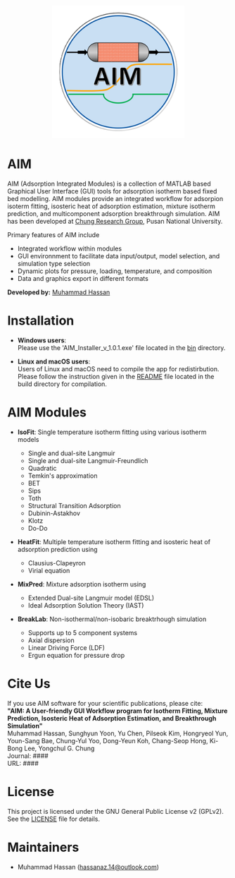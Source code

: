 <p align="center">
  <img src="src/AIM_logo.png" alt="Logo" width="300"/>
</p>

AIM
========

AIM (Adsorption Integrated Modules) is a collection of MATLAB based Graphical User Interface (GUI) tools for adsorption isotherm based fixed bed modelling. AIM modules provide an integrated workflow for adsorpion isoterm fitting, isosteric heat of adsorption estimation, mixture isotherm prediction, and multicomponent adsorption breakthrough simulation. AIM has been developed at [Chung Research Group](https://sites.google.com/view/mtap-lab), Pusan National University.

Primary features of AIM include
- Integrated workflow within modules
- GUI environnment to facilitate data input/output, model selection, and simulation type selection
- Dynamic plots for pressure, loading, temperature, and composition
- Data and graphics export in different formats

**Developed by:** [Muhammad Hassan](https://github.com/hassan-azizi)

Installation
========
- **Windows users**:
   <br>Please use the 'AIM_Installer_v_1.0.1.exe' file located in the [bin](./bin/) directory.

- **Linux and macOS users**:
   <br>Users of Linux and macOS need to compile the app for redistirbution.
   <br>Please follow the instruction given in the [README](./build/README.md) file located in the build directory for compilation.

AIM Modules
======
- **IsoFit**: Single temperature isotherm fitting using various isotherm models
   * Single and dual-site Langmuir
   * Single and dual-site Langmuir-Freundlich
   * Quadratic
   * Temkin's approximation
   * BET
   * Sips
   * Toth
   * Structural Transition Adsorption
   * Dubinin-Astakhov
   * Klotz
   * Do-Do

- **HeatFit**: Multiple temperature isotherm fitting and isosteric heat of adsorption prediction using
   * Clausius-Clapeyron
   * Virial equation

- **MixPred**: Mixture adsorption isotherm using
   * Extended Dual-site Langmuir model (EDSL)
   * Ideal Adsorption Solution Theory (IAST)

- **BreakLab**: Non-isothermal/non-isobaric breaktrhough simulation
   * Supports up to 5 component systems
   * Axial dispersion
   * Linear Driving Force (LDF)
   * Ergun equation for pressure drop

Cite Us
============
If you use AIM software for your scientific publications, please cite:<br>
**"AIM: A User-friendly GUI Workflow program for Isotherm Fitting, Mixture Prediction, Isosteric Heat of Adsorption Estimation, and Breakthrough Simulation"**<br>
Muhammad Hassan, Sunghyun Yoon, Yu Chen, Pilseok Kim, Hongryeol Yun, Youn-Sang Bae, Chung-Yul Yoo, Dong-Yeun Koh, Chang-Seop Hong, Ki-Bong Lee, Yongchul G. Chung<br>
Journal: ####<br>
URL: ####

# License
This project is licensed under the GNU General Public License v2 (GPLv2).  
See the [LICENSE](./LICENSE) file for details.

# Maintainers
* Muhammad Hassan (hassanaz.14@outlook.com)
